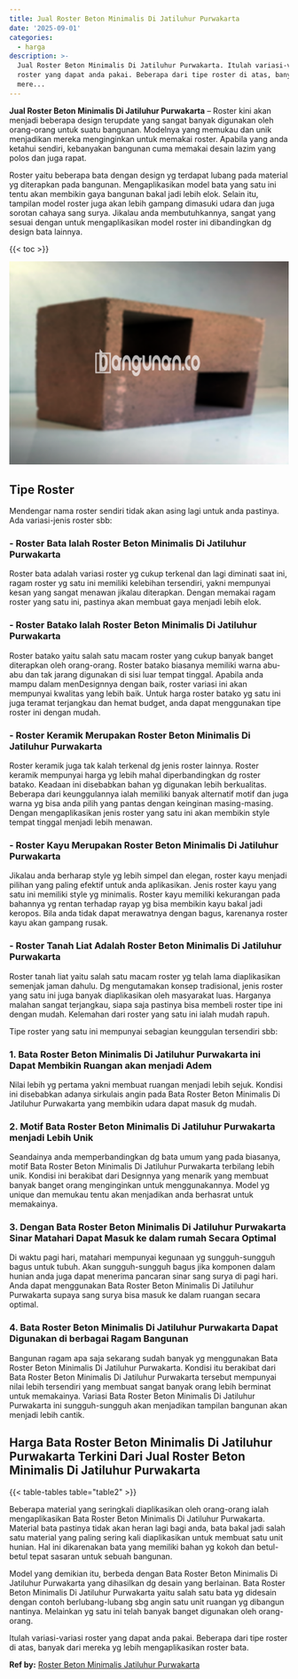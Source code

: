 ```yaml
---
title: Jual Roster Beton Minimalis Di Jatiluhur Purwakarta
date: '2025-09-01'
categories:
  - harga
description: >-
  Jual Roster Beton Minimalis Di Jatiluhur Purwakarta. Itulah variasi-variasi
  roster yang dapat anda pakai. Beberapa dari tipe roster di atas, banyak dari
  mere...
---
```


**Jual Roster Beton Minimalis Di Jatiluhur Purwakarta** – Roster kini akan menjadi beberapa design terupdate yang sangat banyak digunakan oleh orang-orang untuk suatu bangunan. Modelnya yang memukau dan unik menjadikan mereka menginginkan untuk memakai roster. Apabila yang anda ketahui sendiri, kebanyakan bangunan cuma memakai desain lazim yang polos dan juga rapat.

Roster yaitu beberapa bata dengan design yg terdapat lubang pada material yg diterapkan pada bangunan. Mengaplikasikan model bata yang satu ini tentu akan membikin gaya bangunan bakal jadi lebih elok. Selain itu, tampilan model roster juga akan lebih gampang dimasuki udara dan juga sorotan cahaya sang surya. Jikalau anda membutuhkannya, sangat yang sesuai dengan untuk mengaplikasikan model roster ini dibandingkan dg design bata lainnya.

{{< toc >}}

![Jual Roster Beton Minimalis Di Jatiluhur Purwakarta](/images/bata-roster-minimalis-29.png)

## Tipe Roster

Mendengar nama roster sendiri tidak akan asing lagi untuk anda pastinya. Ada variasi-jenis roster sbb:

### \- Roster Bata Ialah Roster Beton Minimalis Di Jatiluhur Purwakarta

Roster bata adalah variasi roster yg cukup terkenal dan lagi diminati saat ini, ragam roster yg satu ini memiliki kelebihan tersendiri, yakni mempunyai kesan yang sangat menawan jikalau diterapkan. Dengan memakai ragam roster yang satu ini, pastinya akan membuat gaya menjadi lebih elok.

### \- Roster Batako Ialah Roster Beton Minimalis Di Jatiluhur Purwakarta

Roster batako yaitu salah satu macam roster yang cukup banyak banget diterapkan oleh orang-orang. Roster batako biasanya memiliki warna abu-abu dan tak jarang digunakan di sisi luar tempat tinggal. Apabila anda mampu dalam menDesignnya dengan baik, roster variasi ini akan mempunyai kwalitas yang lebih baik. Untuk harga roster batako yg satu ini juga teramat terjangkau dan hemat budget, anda dapat menggunakan tipe roster ini dengan mudah.

### \- Roster Keramik Merupakan Roster Beton Minimalis Di Jatiluhur Purwakarta

Roster keramik juga tak kalah terkenal dg jenis roster lainnya. Roster keramik mempunyai harga yg lebih mahal diperbandingkan dg roster batako. Keadaan ini disebabkan bahan yg digunakan lebih berkualitas. Beberapa dari keunggulannya ialah memiliki banyak alternatif motif dan juga warna yg bisa anda pilih yang pantas dengan keinginan masing-masing. Dengan mengaplikasikan jenis roster yang satu ini akan membikin style tempat tinggal menjadi lebih menawan.

### \- Roster Kayu Merupakan Roster Beton Minimalis Di Jatiluhur Purwakarta

Jikalau anda berharap style yg lebih simpel dan elegan, roster kayu menjadi pilihan yang paling efektif untuk anda aplikasikan. Jenis roster kayu yang satu ini memiliki style yg minimalis. Roster kayu memiliki kekurangan pada bahannya yg rentan terhadap rayap yg bisa membikin kayu bakal jadi keropos. Bila anda tidak dapat merawatnya dengan bagus, karenanya roster kayu akan gampang rusak.

### \- Roster Tanah Liat Adalah Roster Beton Minimalis Di Jatiluhur Purwakarta

Roster tanah liat yaitu salah satu macam roster yg telah lama diaplikasikan semenjak jaman dahulu. Dg mengutamakan konsep tradisional, jenis roster yang satu ini juga banyak diaplikasikan oleh masyarakat luas. Harganya malahan sangat terjangkau, siapa saja pastinya bisa membeli roster tipe ini dengan mudah. Kelemahan dari roster yang satu ini ialah mudah rapuh.

Tipe roster yang satu ini mempunyai sebagian keunggulan tersendiri sbb:

### 1\. Bata Roster Beton Minimalis Di Jatiluhur Purwakarta ini Dapat Membikin Ruangan akan menjadi Adem

Nilai lebih yg pertama yakni membuat ruangan menjadi lebih sejuk. Kondisi ini disebabkan adanya sirkulais angin pada Bata Roster Beton Minimalis Di Jatiluhur Purwakarta yang membikin udara dapat masuk dg mudah.

### 2\. Motif Bata Roster Beton Minimalis Di Jatiluhur Purwakarta menjadi Lebih Unik

Seandainya anda memperbandingkan dg bata umum yang pada biasanya, motif Bata Roster Beton Minimalis Di Jatiluhur Purwakarta terbilang lebih unik. Kondisi ini berakibat dari Designnya yang menarik yang membuat banyak banget orang menginginkan untuk menggunakannya. Model yg unique dan memukau tentu akan menjadikan anda berhasrat untuk memakainya.

### 3\. Dengan Bata Roster Beton Minimalis Di Jatiluhur Purwakarta Sinar Matahari Dapat Masuk ke dalam rumah Secara Optimal

Di waktu pagi hari, matahari mempunyai kegunaan yg sungguh-sungguh bagus untuk tubuh. Akan sungguh-sungguh bagus jika komponen dalam hunian anda juga dapat menerima pancaran sinar sang surya di pagi hari. Anda dapat menggunakan Bata Roster Beton Minimalis Di Jatiluhur Purwakarta supaya sang surya bisa masuk ke dalam ruangan secara optimal.

### 4\. Bata Roster Beton Minimalis Di Jatiluhur Purwakarta Dapat Digunakan di berbagai Ragam Bangunan

Bangunan ragam apa saja sekarang sudah banyak yg menggunakan Bata Roster Beton Minimalis Di Jatiluhur Purwakarta. Kondisi itu berakibat dari Bata Roster Beton Minimalis Di Jatiluhur Purwakarta tersebut mempunyai nilai lebih tersendiri yang membuat sangat banyak orang lebih berminat untuk memakainya. Variasi Bata Roster Beton Minimalis Di Jatiluhur Purwakarta ini sungguh-sungguh akan menjadikan tampilan bangunan akan menjadi lebih cantik.

## Harga Bata Roster Beton Minimalis Di Jatiluhur Purwakarta Terkini Dari Jual Roster Beton Minimalis Di Jatiluhur Purwakarta

{{< table-tables table="table2" >}}

Beberapa material yang seringkali diaplikasikan oleh orang-orang ialah mengaplikasikan Bata Roster Beton Minimalis Di Jatiluhur Purwakarta. Material bata pastinya tidak akan heran lagi bagi anda, bata bakal jadi salah satu material yang paling sering kali diaplikasikan untuk membuat satu unit hunian. Hal ini dikarenakan bata yang memiliki bahan yg kokoh dan betul-betul tepat sasaran untuk sebuah bangunan.

Model yang demikian itu, berbeda dengan Bata Roster Beton Minimalis Di Jatiluhur Purwakarta yang dihasilkan dg desain yang berlainan. Bata Roster Beton Minimalis Di Jatiluhur Purwakarta yaitu salah satu bata yg didesain dengan contoh berlubang-lubang sbg angin satu unit ruangan yg dibangun nantinya. Melainkan yg satu ini telah banyak banget digunakan oleh orang-orang.

Itulah variasi-variasi roster yang dapat anda pakai. Beberapa dari tipe roster di atas, banyak dari mereka yg lebih mengaplikasikan roster bata.

**Ref by:** [Roster Beton Minimalis Jatiluhur Purwakarta](https://id.wikipedia.org/wiki/Roster)
